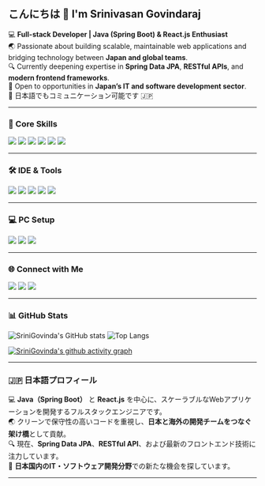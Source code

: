 ## こんにちは 👋 I'm Srinivasan Govindaraj  

💻 **Full-stack Developer | Java (Spring Boot) & React.js Enthusiast**  
🌏 Passionate about building scalable, maintainable web applications and bridging technology between **Japan and global teams**.  
🔍 Currently deepening expertise in **Spring Data JPA**, **RESTful APIs**, and **modern frontend frameworks**.  
🤝 Open to opportunities in **Japan’s IT and software development sector**.  
💬 日本語でもコミュニケーション可能です 🇯🇵  

---

### 🧩 Core Skills  
<p align="left">
  <img src="https://img.shields.io/badge/Java-%23ED8B00.svg?style=for-the-badge&logo=java&logoColor=white" />
  <img src="https://img.shields.io/badge/Spring%20Boot-%236DB33F.svg?style=for-the-badge&logo=springboot&logoColor=white" />
  <img src="https://img.shields.io/badge/React-%2361DAFB.svg?style=for-the-badge&logo=react&logoColor=black" />
  <img src="https://img.shields.io/badge/JavaScript-%23F7DF1E.svg?style=for-the-badge&logo=javascript&logoColor=black" />
  <img src="https://img.shields.io/badge/Python-%233776AB.svg?style=for-the-badge&logo=python&logoColor=white" />
  <img src="https://img.shields.io/badge/MySQL-%234479A1.svg?style=for-the-badge&logo=mysql&logoColor=white" />
</p>

---

### 🛠️ IDE & Tools  
<p align="left">
  <img src="https://img.shields.io/badge/IntelliJ%20IDEA-%23000000.svg?style=for-the-badge&logo=intellij-idea&logoColor=white" />
  <img src="https://img.shields.io/badge/VS%20Code-%23007ACC.svg?style=for-the-badge&logo=visual-studio-code&logoColor=white" />
  <img src="https://img.shields.io/badge/Postman-%23FF6C37.svg?style=for-the-badge&logo=postman&logoColor=white" />
  <img src="https://img.shields.io/badge/Git-%23F05032.svg?style=for-the-badge&logo=git&logoColor=white" />
  <img src="https://img.shields.io/badge/GitHub-%23181717.svg?style=for-the-badge&logo=github&logoColor=white" />
</p>

---

### 💻 PC Setup  
<p align="left">
  <img src="https://img.shields.io/badge/Windows-11-%230078D6.svg?style=for-the-badge&logo=windows11&logoColor=white" />
  <img src="https://img.shields.io/badge/Intel-i5_13th_Gen-%230071C5.svg?style=for-the-badge&logo=intel&logoColor=white" />
  <img src="https://img.shields.io/badge/RAM-16GB-%230071C5.svg?style=for-the-badge&logo=ram&logoColor=white" />
</p>

---

### 🌐 Connect with Me  
<p align="left">
  <a href="https://www.linkedin.com/in/srinivasan-govindaraj-2a268a52/"><img src="https://img.shields.io/badge/LinkedIn-%230A66C2.svg?style=for-the-badge&logo=linkedin&logoColor=white" /></a>
  <a href="https://github.com/SriniGovinda"><img src="https://img.shields.io/badge/GitHub-%23181717.svg?style=for-the-badge&logo=github&logoColor=white" /></a>
  <a href="https://leetcode.com/srinigovinda/"><img src="https://img.shields.io/badge/LeetCode-%23FFA116.svg?style=for-the-badge&logo=leetcode&logoColor=white" /></a>
</p>

---

### 📊 GitHub Stats
![SriniGovinda's GitHub stats](https://github-readme-stats.vercel.app/api?username=SriniGovinda&theme=dark&show_icons=true&hide=issues,contribs)
![Top Langs](https://github-readme-stats.vercel.app/api/top-langs/?username=SriniGovinda&layout=compact&theme=dark)

[![SriniGovinda's github activity graph](https://github-readme-activity-graph.vercel.app/graph?username=SriniGovinda&bg_color=000000&color=ffffff&line=00bfff&point=ffffff&area=true&hide_border=true)](https://github.com/ashutosh00710/github-readme-activity-graph)

---

### 🇯🇵 日本語プロフィール
💻 **Java（Spring Boot）** と **React.js** を中心に、スケーラブルなWebアプリケーションを開発するフルスタックエンジニアです。  
🌏 クリーンで保守性の高いコードを重視し、**日本と海外の開発チームをつなぐ架け橋**として貢献。  
🔍 現在、**Spring Data JPA**、**RESTful API**、および最新のフロントエンド技術に注力しています。  
🤝 **日本国内のIT・ソフトウェア開発分野**での新たな機会を探しています。  

---
